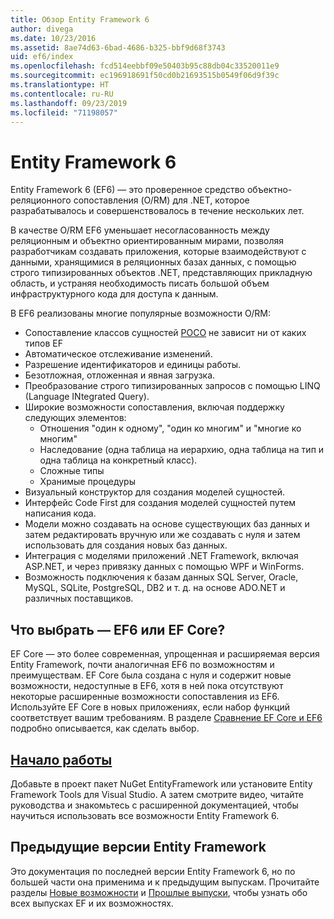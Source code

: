 ```yaml
---
title: Обзор Entity Framework 6
author: divega
ms.date: 10/23/2016
ms.assetid: 8ae74d63-6bad-4686-b325-bbf9d68f3743
uid: ef6/index
ms.openlocfilehash: fcd514eebbf09e50403b95c88db04c33520011e9
ms.sourcegitcommit: ec196918691f50cd0b21693515b0549f06d9f39c
ms.translationtype: HT
ms.contentlocale: ru-RU
ms.lasthandoff: 09/23/2019
ms.locfileid: "71198057"
---
```

# <a name="entity-framework-6"></a>Entity Framework 6
Entity Framework 6 (EF6) — это проверенное средство объектно-реляционного сопоставления (O/RM) для .NET, которое разрабатывалось и совершенствовалось в течение нескольких лет.

В качестве O/RM EF6 уменьшает несогласованность между реляционным и объектно ориентированным мирами, позволяя разработчикам создавать приложения, которые взаимодействуют с данными, хранящимися в реляционных базах данных, с помощью строго типизированных объектов .NET, представляющих прикладную область, и устраняя необходимость писать большой объем инфраструктурного кода для доступа к данным.

В EF6 реализованы многие популярные возможности O/RM:
- Сопоставление классов сущностей [POCO](~/ef6/resources/glossary.md#poco) не зависит ни от каких типов EF
- Автоматическое отслеживание изменений.
- Разрешение идентификаторов и единицы работы.
- Безотложная, отложенная и явная загрузка.
- Преобразование строго типизированных запросов с помощью LINQ (Language INtegrated Query).
- Широкие возможности сопоставления, включая поддержку следующих элементов:
  - Отношения "один к одному", "один ко многим" и "многие ко многим"
  - Наследование (одна таблица на иерархию, одна таблица на тип и одна таблица на конкретный класс).
  - Сложные типы
  - Хранимые процедуры
- Визуальный конструктор для создания моделей сущностей.
- Интерфейс Code First для создания моделей сущностей путем написания кода.
- Модели можно создавать на основе существующих баз данных и затем редактировать вручную или же создавать с нуля и затем использовать для создания новых баз данных.
- Интеграция с моделями приложений .NET Framework, включая ASP.NET, и через привязку данных с помощью WPF и WinForms.
- Возможность подключения к базам данных SQL Server, Oracle, MySQL, SQLite, PostgreSQL, DB2 и т. д. на основе ADO.NET и различных поставщиков.

## <a name="should-i-use-ef6-or-ef-core"></a>Что выбрать — EF6 или EF Core?

EF Core — это более современная, упрощенная и расширяемая версия Entity Framework, почти аналогичная EF6 по возможностям и преимуществам.
EF Core была создана с нуля и содержит новые возможности, недоступные в EF6, хотя в ней пока отсутствуют некоторые расширенные возможности сопоставления из EF6.
Используйте EF Core в новых приложениях, если набор функций соответствует вашим требованиям.
В разделе [Сравнение EF Core и EF6](xref:efcore-and-ef6/index) подробно описывается, как сделать выбор.

## <a name="get-startedef6get-startedmd"></a>[Начало работы](~/ef6/get-started.md)

Добавьте в проект пакет NuGet EntityFramework или установите Entity Framework Tools для Visual Studio. А затем смотрите видео, читайте руководства и знакомьтесь с расширенной документацией, чтобы научиться использовать все возможности Entity Framework 6.

## <a name="past-entity-framework-versions"></a>Предыдущие версии Entity Framework

Это документация по последней версии Entity Framework 6, но по большей части она применима и к предыдущим выпускам.
Прочитайте разделы [Новые возможности](~/ef6/what-is-new/index.md) и [Прошлые выпуски](~/ef6/what-is-new/past-releases.md), чтобы узнать обо всех выпусках EF и их возможностях.
